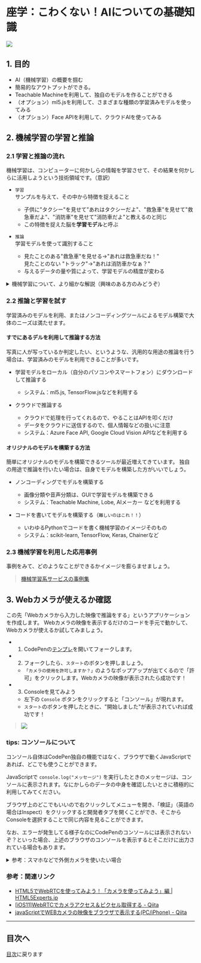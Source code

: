 # 座学：こわくない！AIについての基礎知識

![](https://i.gyazo.com/da0b3decdfb5c8169f6238d07568967b.png)

## 1. 目的

- AI（機械学習）の概要を掴む
- 簡易的なアウトプットができる。
- Teachable Machineを利用して、独自のモデルを作ることができる
- （オプション）ml5.jsを利用して、さまざまな種類の学習済みモデルを使ってみる
- （オプション）Face APIを利用して、クラウドAIを使ってみる

## 2. 機械学習の学習と推論

### 2.1 学習と推論の流れ

機械学習は、コンピューターに何かしらの情報を学習させて、その結果を何かしらに活用しようという技術領域です。（意訳）

- `学習`  
  サンプルを与えて、その中から特徴を捉えること
  - 子供に"タクシー"を見せて"あれはタクシーだよ"、"救急車"を見せて"救急車だよ"、"消防車"を見せて"消防車だよ"と教えるのと同じ
  - この特徴を捉えた脳を**学習モデル**と呼ぶ

- `推論`  
  学習モデルを使って識別すること
  - 見たことのある"救急車"を見せる→"あれは救急車だね！"  
  見たことのない "トラック"→"あれは消防車かなぁ？"
  - 与えるデータの量や質によって、学習モデルの精度が変わる

<details>
  <summary>機械学習について、より細かな解説（興味のある方のみどうぞ）</summary>

機械学習は、AIといっても **ちょっと複雑な問題が解決できる数学の関数のようなもの** と思っておいていただければOKです。

![](https://i.gyazo.com/ab5e70eaff482a28e3c0fe8cf2145441.png)

数学の関数は、単一の数値（スカラー）を入力すると答えが得られるようなものをイメージしやすいですが、機械学習で入力されることの多い「画像」や「音声」も、結局は数値（広義にはテンソル）です。その数値の列を一気に入力したときに、あらかじめ想定される答えのうち、どれがもっともらしいか？（一番確率が高いか？）を出力できる関数が、機械学習ということになります。

機械学習の例として、**入力した飲料画像がどのメーカーのものに近いかを判断** する等ができますが、この判断のことを「**推論**」といいます。

推論を行うには、あらかじめ「判断するための関数」を準備する必要がありますが、 **AI技術者でもこれを1から設計できる人はいません**。

その代わり、対象になる画像とその画像の答え（この画像はビールです、といったような文字列）を先に教え込むことで、この関数を **自動設計** できます。このことを「**学習**」といいます。

### いろんな機械学習

今回は「教師あり学習」のみを扱いますが、その他にもさまざまな種類の機械学習が存在します。

- 教師あり学習：既存の問題とその解からモデルを構築し、そこに未知の問題を適用させる。
- 教師なし学習：各種アルゴリズムにより、データの共通点の抽出やカテゴライズを行う統計解析寄りの処理。
- 強化学習：特定の環境内でエージェント（ロボット）が試行錯誤して問題を解決しようとすることにより、正解のない問題に対しできるだけ近いモデルを導き出すもの。

### その他の用語

<a href="https://gyazo.com/4167a2ed3e3821232acfe45a2f626ea6"><img src="https://i.gyazo.com/4167a2ed3e3821232acfe45a2f626ea6.png" alt="Image from Gyazo" width="500"/></a>

<https://ai-scholar.tech/learn/c0/0-1>

- AI（強いAI・弱いAI・汎用型）
- サポートベクターマシン
- ニューラルネットワーク
- 深層学習（ディープラーニング）

この辺の言葉は **ほとんど無視、気にしなくてOK** です。  
細かな違いはありますが、専門的に研究する人間が知っておけばよい程度のものです。

機械学習は今や手軽に扱える技術であり、 **扱えること自体大したことではない**です。  
課題解決のための技術の1つとして「あ、使ってるよ」と軽く答えられるぐらいの感覚で触っていきましょう。

</details>



### 2.2 推論と学習を試す
学習済みのモデルを利用、またはノンコーディングツールによるモデル構築で大体のニーズは満たせます。

#### すでにあるデルを利用して推論する方法

写真に人が写っているか判定したい、というような、汎用的な用途の推論を行う場合は、学習済みのモデルを利用できることが多いです。

- 学習モデルをローカル（自分のパソコンやスマートフォン）にダウンロードして推論する
  - システム：ml5.js, TensorFlow.jsなどを利用する

- クラウドで推論する
  - クラウドで処理を行ってくれるので、やることはAPIを叩くだけ
  - データをクラウドに送信するので、個人情報などの扱いに注意
  - システム：Azure Face API, Google Cloud Vision APIなどを利用する

#### オリジナルのモデルを構築する方法

簡単にオリジナルのモデルを構築できるツールが最近増えてきています。
独自の用途で推論を行いたい場合は、自身でモデルを構築した方がいいでしょう。

- ノンコーディングでモデルを構築する
  - 画像分類や音声分類は、GUIで学習モデルを構築できる
  - システム：Teachable Machine, Lobe, AIメーカー などを利用する

- コードを書いてモデルを構築する（`難しいのはこれ！！`）
  - いわゆるPythonでコードを書く機械学習のイメージそのもの
  - システム：scikit-learn, TensorFlow, Keras, Chainerなど


### 2.3 機械学習を利用した応用事例

事例をみて、どのようなことができるかイメージを膨らませましょう。
> [機械学習系サービスの事例集](https://zenn.dev/protoout/articles/05-ml-case-study)


## 3. Webカメラが使えるか確認
この先「Webカメラから入力した映像で推論をする」というアプリケーションを作成します。
Webカメラの映像を表示するだけのコードを手元で動かして、Webカメラが使えるか試してみましょう。

- 1. CodePenの[テンプレ](https://codepen.io/n0bisuke/pen/oNwwRXO)を開いてフォークします。
- 2. フォークしたら、`スタート`のボタンを押しましょう。
  - `「カメラの使用を許可しますか？」`のようなポップアップが出てくるので「許可」をクリックします。Webカメラの映像が表示されたら成功です！
- 3. Consoleを見てみよう
  - 左下の `Console` ボタンをクリックすると「コンソール」が現れます。  
  - `スタート`のボタンを押したときに、"開始しました"が表示されていれば成功です！

> ![](https://i.gyazo.com/d224677e24dd442c8e85d80572590fe9.jpg)

### tips: コンソールについて

コンソール自体はCodePen独自の機能ではなく、ブラウザで動くJavaScriptであれば、どこでも使うことができます。  

JavaScriptで `console.log("メッセージ")` を実行したときのメッセージは、コンソールに表示されます。なにかしらのデータの中身を確認したいときに積極的に利用してみてください。

ブラウザ上のどこでもいいので右クリックしてメニューを開き、「検証」（英語の場合はInspect）をクリックすると開発者タブを開くことができ、そこからConsoleを選択することで同じ内容を見ることができます。  

なお、エラーが発生してる様子なのにCodePenのコンソールには表示されないぞ？といった場合、上述のブラウザのコンソールを表示するとそこだけに出力されている場合もあります。

<details>
  <summary>参考：スマホなどで外側カメラを使いたい場合</summary>

上記の手順3でJS部分に追加した関数のうち、`getUserMedia()` の中身を以下のようにします。  
外側カメラを優先的に使おうとしますが、使えなかった場合は内側のカメラを使うようになります。  
反対に内側カメラを優先的に使いたい場合は `video: { facingMode: "user" }` のように指定します。

```js
const stream = await navigator.mediaDevices.getUserMedia({
  audio: false,
  video: { facingMode: "environment" }
});
```

</details>

### 参考：関連リンク

- [HTML5でWebRTCを使ってみよう！「カメラを使ってみよう」編 \| HTML5Experts\.jp](https://html5experts.jp/mganeko/5098/)
- [\[iOS11\]WebRTCでカメラアクセス＆ピクセル取得する \- Qiita](https://qiita.com/024t910/items/ad8d3144873e565a3539)
- [javaScriptでWEBカメラの映像をブラウザで表示する\(PC/iPhone\) \- Qiita](https://qiita.com/shiba_mitue/items/6b6b6c1482c8815226de)

---

## 目次へ

[目次](https://github.com/protoout/po-common/tree/main/lessons)に戻ります
